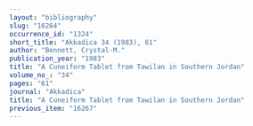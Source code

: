 ```yaml
---
layout: "bibliography"
slug: "16264"
occurrence_id: "1324"
short_title: "Akkadica 34 (1983), 61"
author: "Bennett, Crystal-M."
publication_year: "1983"
title: "A Cuneiform Tablet from Tawilan in Southern Jordan"
volume_no_: "34"
pages: "61"
journal: "Akkadica"
title: "A Cuneiform Tablet from Tawilan in Southern Jordan"
previous_item: "16267"
---
```

